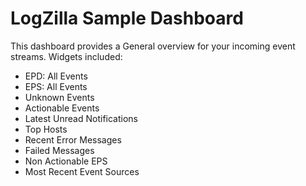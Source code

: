 # LogZilla Sample Dashboard

This dashboard provides a General overview for your incoming event streams. Widgets included:

* EPD: All Events
* EPS: All Events
* Unknown Events
* Actionable Events
* Latest Unread Notifications
* Top Hosts
* Recent Error Messages
* Failed Messages
* Non Actionable EPS
* Most Recent Event Sources

